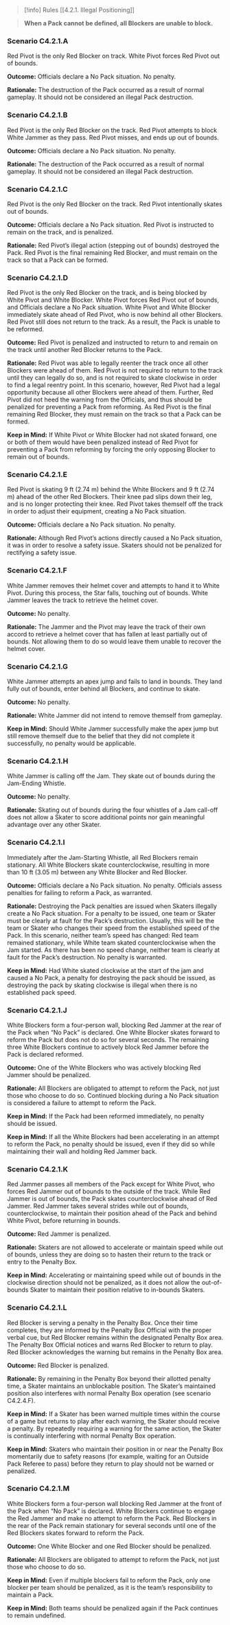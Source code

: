 > [!info] Rules
> [[4.2.1. Illegal Positioning]]

> **When a Pack cannot be defined, all Blockers are unable to block.**

### Scenario C4.2.1.A

Red Pivot is the only Red Blocker on track. White Pivot forces Red Pivot out of bounds.

**Outcome:** Officials declare a No Pack situation. No penalty.

**Rationale:** The destruction of the Pack occurred as a result of normal gameplay. It should not be considered an illegal Pack destruction.

### Scenario C4.2.1.B

Red Pivot is the only Red Blocker on the track. Red Pivot attempts to block White Jammer as they pass. Red Pivot misses, and ends up out of bounds.

**Outcome:** Officials declare a No Pack situation. No penalty.

**Rationale:** The destruction of the Pack occurred as a result of normal gameplay. It should not be considered an illegal Pack destruction.

### Scenario C4.2.1.C

Red Pivot is the only Red Blocker on the track. Red Pivot intentionally skates out of bounds.

**Outcome:** Officials declare a No Pack situation. Red Pivot is instructed to remain on the track, and is penalized.

**Rationale:** Red Pivot’s illegal action (stepping out of bounds) destroyed the Pack. Red Pivot is the final remaining Red Blocker, and must remain on the track so that a Pack can be formed.

### Scenario C4.2.1.D

Red Pivot is the only Red Blocker on the track, and is being blocked by White Pivot and White Blocker. White Pivot forces Red Pivot out of bounds, and Officials declare a No Pack situation. White Pivot and White Blocker immediately skate ahead of Red Pivot, who is now behind all other Blockers. Red Pivot still does not return to the track. As a result, the Pack is unable to be reformed.

**Outcome:** Red Pivot is penalized and instructed to return to and remain on the track until another Red Blocker returns to the Pack.

**Rationale:** Red Pivot was able to legally reenter the track once all other Blockers were ahead of them. Red Pivot is not required to return to the track until they can legally do so, and is not required to skate clockwise in order to find a legal reentry point. In this scenario, however, Red Pivot had a legal opportunity because all other Blockers were ahead of them. Further, Red Pivot did not heed the warning from the Officials, and thus should be penalized for preventing a Pack from reforming. As Red Pivot is the final remaining Red Blocker, they must remain on the track so that a Pack can be formed.

**Keep in Mind:** If White Pivot or White Blocker had not skated forward, one or both of them would have been penalized instead of Red Pivot for preventing a Pack from reforming by forcing the only opposing Blocker to remain out of bounds.

### Scenario C4.2.1.E

Red Pivot is skating 9 ft (2.74 m) behind the White Blockers and 9 ft (2.74 m) ahead of the other Red Blockers. Their knee pad slips down their leg, and is no longer protecting their knee. Red Pivot takes themself off the track in order to adjust their equipment, creating a No Pack situation.

**Outcome:** Officials declare a No Pack situation. No penalty.

**Rationale:** Although Red Pivot’s actions directly caused a No Pack situation, it was in order to resolve a safety issue. Skaters should not be penalized for rectifying a safety issue.

### Scenario C4.2.1.F

White Jammer removes their helmet cover and attempts to hand it to White Pivot. During this process, the Star falls, touching out of bounds. White Jammer leaves the track to retrieve the helmet cover.

**Outcome:** No penalty.

**Rationale:** The Jammer and the Pivot may leave the track of their own accord to retrieve a helmet cover that has fallen at least partially out of bounds. Not allowing them to do so would leave them unable to recover the helmet cover.

### Scenario C4.2.1.G

White Jammer attempts an apex jump and fails to land in bounds. They land fully out of bounds, enter behind all Blockers, and continue to skate.

**Outcome:** No penalty.

**Rationale:** White Jammer did not intend to remove themself from gameplay.

**Keep in Mind:** Should White Jammer successfully make the apex jump but still remove themself due to the belief that they did not complete it successfully, no penalty would be applicable.

### Scenario C4.2.1.H

White Jammer is calling off the Jam. They skate out of bounds during the Jam-Ending Whistle.

**Outcome:** No penalty.

**Rationale:** Skating out of bounds during the four whistles of a Jam call-off does not allow a Skater to score additional points nor gain meaningful advantage over any other Skater.

### Scenario C4.2.1.I

Immediately after the Jam-Starting Whistle, all Red Blockers remain stationary. All White Blockers skate counterclockwise, resulting in more than 10 ft (3.05 m) between any White Blocker and Red Blocker.

**Outcome:** Officials declare a No Pack situation. No penalty. Officials assess penalties for failing to reform a Pack, as warranted.

**Rationale:** Destroying the Pack penalties are issued when Skaters illegally create a No Pack situation. For a penalty to be issued, one team or Skater must be clearly at fault for the Pack’s destruction. Usually, this will be the team or Skater who changes their speed from the established speed of the Pack. In this scenario, neither team’s speed has changed: Red team remained stationary, while White team skated counterclockwise when the Jam started. As there has been no speed change, neither team is clearly at fault for the Pack’s destruction. No penalty is warranted.

**Keep in Mind:** Had White skated clockwise at the start of the jam and caused a No Pack, a penalty for destroying the pack should be issued, as destroying the pack by skating clockwise is illegal when there is no established pack speed.

### Scenario C4.2.1.J

White Blockers form a four-person wall, blocking Red Jammer at the rear of the Pack when “No Pack” is declared. One White Blocker skates forward to reform the Pack but does not do so for several seconds. The remaining three White Blockers continue to actively block Red Jammer before the Pack is declared reformed.

**Outcome:** One of the White Blockers who was actively blocking Red Jammer should be penalized.

**Rationale:** All Blockers are obligated to attempt to reform the Pack, not just those who choose to do so. Continued blocking during a No Pack situation is considered a failure to attempt to reform the Pack.

**Keep in Mind:** If the Pack had been reformed immediately, no penalty should be issued.

**Keep in Mind:** If all the White Blockers had been accelerating in an attempt to reform the Pack, no penalty should be issued, even if they did so while maintaining their wall and holding Red Jammer back.

### Scenario C4.2.1.K

Red Jammer passes all members of the Pack except for White Pivot, who forces Red Jammer out of bounds to the outside of the track. While Red Jammer is out of bounds, the Pack skates counterclockwise ahead of Red Jammer. Red Jammer takes several strides while out of bounds, counterclockwise, to maintain their position ahead of the Pack and behind White Pivot, before returning in bounds.

**Outcome:** Red Jammer is penalized.

**Rationale:** Skaters are not allowed to accelerate or maintain speed while out of bounds, unless they are doing so to hasten their return to the track or entry to the Penalty Box.

**Keep in Mind:** Accelerating or maintaining speed while out of bounds in the clockwise direction should not be penalized, as it does not allow the out-of-bounds Skater to maintain their position relative to in-bounds Skaters.

### Scenario C4.2.1.L

Red Blocker is serving a penalty in the Penalty Box. Once their time completes, they are informed by the Penalty Box Official with the proper verbal cue, but Red Blocker remains within the designated Penalty Box area. The Penalty Box Official notices and warns Red Blocker to return to play. Red Blocker acknowledges the warning but remains in the Penalty Box area.

**Outcome:** Red Blocker is penalized.

**Rationale:** By remaining in the Penalty Box beyond their allotted penalty time, a Skater maintains an unblockable position. The Skater’s maintained position also interferes with normal Penalty Box operation (see scenario C4.2.4.F).

**Keep in Mind:** If a Skater has been warned multiple times within the course of a game but returns to play after each warning, the Skater should receive a penalty. By repeatedly requiring a warning for the same action, the Skater is continually interfering with normal Penalty Box operation.

**Keep in Mind:** Skaters who maintain their position in or near the Penalty Box momentarily due to safety reasons (for example, waiting for an Outside Pack Referee to pass) before they return to play should not be warned or penalized.

### Scenario C4.2.1.M

White Blockers form a four-person wall blocking Red Jammer at the front of the Pack when “No Pack” is declared. White Blockers continue to engage the Red Jammer and make no attempt to reform the Pack. Red Blockers in the rear of the Pack remain stationary for several seconds until one of the Red Blockers skates forward to reform the Pack.

**Outcome:** One White Blocker and one Red Blocker should be penalized.

**Rationale:** All Blockers are obligated to attempt to reform the Pack, not just those who choose to do so.

**Keep in Mind:** Even if multiple blockers fail to reform the Pack, only one blocker per team should be penalized, as it is the team’s responsibility to maintain a Pack.

**Keep in Mind:** Both teams should be penalized again if the Pack continues to remain undefined.